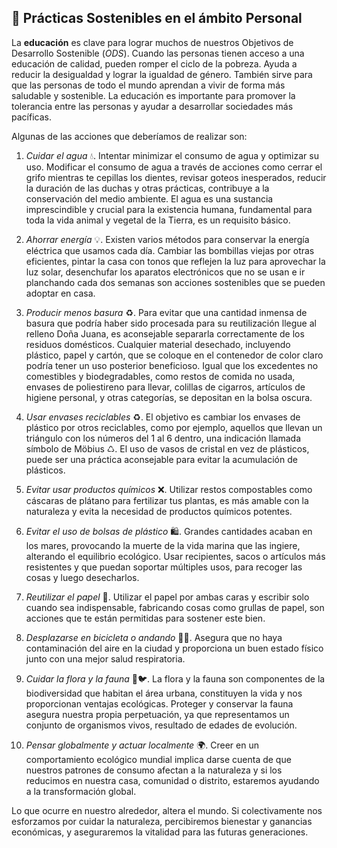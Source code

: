 ## 👥 Prácticas Sostenibles en el ámbito Personal

La **educación** es clave para lograr muchos de nuestros Objetivos de Desarrollo Sostenible (*ODS*). Cuando las personas tienen acceso a una educación de calidad, pueden romper el ciclo de la pobreza. Ayuda a reducir la desigualdad y lograr la igualdad de género. También sirve para que las personas de todo el mundo aprendan a vivir de forma más saludable y sostenible. La educación es importante para promover la tolerancia entre las personas y ayudar a desarrollar sociedades más pacíficas.

Algunas de las acciones que deberíamos de realizar son:

1. *Cuidar el agua* 💧.
Intentar minimizar el consumo de agua y optimizar su uso.  Modificar el consumo de agua a través de acciones como cerrar el grifo mientras te cepillas los dientes, revisar goteos inesperados, reducir la duración de las duchas y otras prácticas, contribuye a la conservación del medio ambiente. El agua es una sustancia imprescindible y crucial para la existencia humana, fundamental para toda la vida animal y vegetal de la Tierra, es un requisito básico.

2. *Ahorrar energía* 💡.
Existen varios métodos para conservar la energía eléctrica que usamos cada día. Cambiar las bombillas viejas por otras eficientes, pintar la casa con tonos que reflejen la luz para aprovechar la luz solar, desenchufar los aparatos electrónicos que no se usan e ir planchando cada dos semanas son acciones sostenibles que se pueden adoptar en casa.

3. *Producir menos basura* ♻️.
Para evitar que una cantidad inmensa de basura que podría haber sido procesada para su reutilización llegue al relleno Doña Juana, es aconsejable separarla correctamente de los residuos domésticos. Cualquier material desechado, incluyendo plástico, papel y cartón, que se coloque en el contenedor de color claro podría tener un uso posterior beneficioso. Igual que los excedentes no comestibles y biodegradables, como restos de comida no usada, envases de poliestireno para llevar, colillas de cigarros, artículos de higiene personal, y otras categorías, se depositan en la bolsa oscura.

4. *Usar envases reciclables* ♻️.
El objetivo es cambiar los envases de plástico por otros reciclables, como por ejemplo, aquellos que llevan un triángulo con los números del 1 al 6 dentro, una indicación llamada símbolo de Möbius ♺. El uso de vasos de cristal en vez de plásticos, puede ser una práctica aconsejable para evitar la acumulación de plásticos.

5. *Evitar usar productos químicos* ❌.
Utilizar restos compostables como cáscaras de plátano para fertilizar tus plantas, es más amable con la naturaleza y evita la necesidad de productos químicos potentes.

6. *Evitar el uso de bolsas de plástico* 🛍.
Grandes cantidades acaban en los mares, provocando la muerte de la vida marina que las ingiere, alterando el equilibrio ecológico. Usar recipientes, sacos o artículos más resistentes y que puedan soportar múltiples usos, para recoger las cosas y luego desecharlos.

7. *Reutilizar el papel* 📝.
Utilizar el papel por ambas caras y escribir solo cuando sea indispensable, fabricando cosas como grullas de papel, son acciones que te están permitidas para sostener este bien.

8. *Desplazarse en bicicleta o andando* 🚴‍♀️.
Asegura que no haya contaminación del aire en la ciudad y proporciona un buen estado físico junto con una mejor salud respiratoria.

9. *Cuidar la flora y la fauna* 🌷🐦.
La flora y la fauna son componentes de la biodiversidad que habitan el área urbana, constituyen la vida y nos proporcionan ventajas ecológicas. Proteger y conservar la fauna asegura nuestra propia perpetuación, ya que representamos un conjunto de organismos vivos, resultado de edades de evolución.

10. *Pensar globalmente y actuar localmente* 🌍.
Creer en un comportamiento ecológico mundial implica darse cuenta de que nuestros patrones de consumo afectan a la naturaleza y si los reducimos en nuestra casa, comunidad o distrito, estaremos ayudando a la transformación global.

Lo que ocurre en nuestro alrededor, altera el mundo. Si colectivamente nos esforzamos por cuidar la naturaleza, percibiremos bienestar y ganancias económicas, y aseguraremos la vitalidad para las futuras generaciones.
